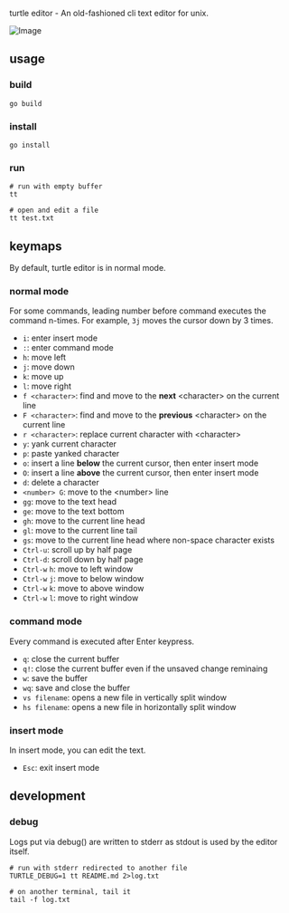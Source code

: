 turtle editor - An old-fashioned cli text editor for unix.

![Image](https://github.com/user-attachments/assets/84280ddc-f619-41ec-a348-3412bbefb21e)

## usage

### build

```shell
go build
```

### install

```shell
go install
```

### run

```shell
# run with empty buffer
tt

# open and edit a file
tt test.txt
```

## keymaps

By default, turtle editor is in normal mode.

### normal mode

For some commands, leading number before command executes the command n-times.
For example, `3j` moves the cursor down by 3 times.

* `i`: enter insert mode
* `:`: enter command mode
* `h`: move left
* `j`: move down
* `k`: move up
* `l`: move right
* `f <character>`: find and move to the **next** \<character\> on the current line
* `F <character>`: find and move to the **previous** \<character\> on the current line
* `r <character>`: replace current character with \<character\>
* `y`: yank current character
* `p`: paste yanked character
* `o`: insert a line **below** the current cursor, then enter insert mode
* `O`: insert a line **above** the current cursor, then enter insert mode
* `d`: delete a character
* `<number> G`: move to the \<number\> line
* `gg`: move to the text head
* `ge`: move to the text bottom
* `gh`: move to the current line head
* `gl`: move to the current line tail
* `gs`: move to the current line head where non-space character exists
* `Ctrl-u`: scroll up by half page
* `Ctrl-d`: scroll down by half page
* `Ctrl-w` `h`: move to left window
* `Ctrl-w` `j`: move to below window
* `Ctrl-w` `k`: move to above window
* `Ctrl-w` `l`: move to right window

### command mode

Every command is executed after Enter keypress.

* `q`: close the current buffer
* `q!`: close the current buffer even if the unsaved change reminaing
* `w`: save the buffer
* `wq`: save and close the buffer
* `vs filename`: opens a new file in vertically split window
* `hs filename`: opens a new file in horizontally split window

### insert mode

In insert mode, you can edit the text.

* `Esc`: exit insert mode

## development

### debug

Logs put via debug() are written to stderr as stdout is used by the editor itself.

```shell
# run with stderr redirected to another file
TURTLE_DEBUG=1 tt README.md 2>log.txt

# on another terminal, tail it
tail -f log.txt
```
